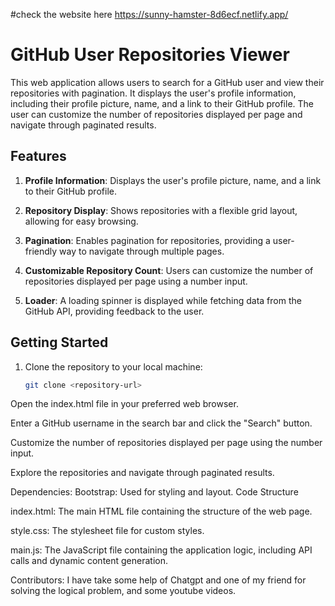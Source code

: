 #check the website here
https://sunny-hamster-8d6ecf.netlify.app/


# GitHub User Repositories Viewer
This web application allows users to search for a GitHub user and view their repositories with pagination. It displays the user's profile information, including their profile picture, name, and a link to their GitHub profile. The user can customize the number of repositories displayed per page and navigate through paginated results.

## Features

1. **Profile Information**: Displays the user's profile picture, name, and a link to their GitHub profile.

2. **Repository Display**: Shows repositories with a flexible grid layout, allowing for easy browsing.

3. **Pagination**: Enables pagination for repositories, providing a user-friendly way to navigate through multiple pages.

4. **Customizable Repository Count**: Users can customize the number of repositories displayed per page using a number input.

5. **Loader**: A loading spinner is displayed while fetching data from the GitHub API, providing feedback to the user.

## Getting Started

1. Clone the repository to your local machine:

   ```bash
   git clone <repository-url>
Open the index.html file in your preferred web browser.

Enter a GitHub username in the search bar and click the "Search" button.

Customize the number of repositories displayed per page using the number input.

Explore the repositories and navigate through paginated results.

Dependencies:
Bootstrap: Used for styling and layout.
Code Structure

index.html: The main HTML file containing the structure of the web page.

style.css: The stylesheet file for custom styles.

main.js: The JavaScript file containing the application logic, including API calls and dynamic content generation.

Contributors:
I have take some help of Chatgpt and one of my friend for solving the logical problem, and some youtube videos. 
